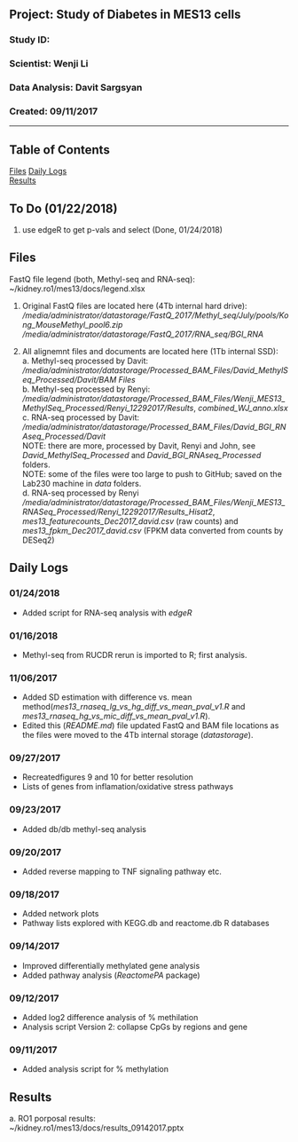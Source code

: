 ##  Project: Study of Diabetes in MES13 cells
### Study ID: 
### Scientist: Wenji Li
### Data Analysis: Davit Sargsyan 
### Created: 09/11/2017 

---    

## Table of Contents
[Files](#files)
[Daily Logs](#logs)  
[Results](#results)   

## To Do (01/22/2018)
1. use edgeR to get p-vals and select (Done, 01/24/2018)

## Files<a name="files"></a>
FastQ file legend (both, Methyl-seq and RNA-seq):    
~/kidney.ro1/mes13/docs/legend.xlsx    

1. Original FastQ files are located here (4Tb internal hard drive):    
*/media/administrator/datastorage/FastQ_2017/Methyl_seq/July/pools/Kong_MouseMethyl_pool6.zip*    
*/media/administrator/datastorage/FastQ_2017/RNA_seq/BGI_RNA*   
   
2. All alignemnt files and documents are located here (1Tb internal SSD):    
a. Methyl-seq processed by Davit:    
*/media/administrator/datastorage/Processed_BAM_Files/David_MethylSeq_Processed/Davit/BAM Files*   
b. Methyl-seq processed by Renyi:  
*/media/administrator/datastorage/Processed_BAM_Files/Wenji_MES13_MethylSeq_Processed/Renyi_12292017/Results*, *combined_WJ_anno.xlsx*   
c. RNA-seq processed by Davit:      
*/media/administrator/datastorage/Processed_BAM_Files/David_BGI_RNAseq_Processed/Davit*   
NOTE: there are more, processed by Davit, Renyi and John, see *David_MethylSeq_Processed* and *David_BGI_RNAseq_Processed* folders.    
NOTE: some of the files were too large to push to GitHub; saved on the Lab230 machine in *data* folders.    
d. RNA-seq processed by Renyi    
*/media/administrator/datastorage/Processed_BAM_Files/Wenji_MES13_RNASeq_Processed/Renyi_12292017/Results_Hisat2*, *mes13_featurecounts_Dec2017_david.csv* (raw counts) and *mes13_fpkm_Dec2017_david.csv* (FPKM data converted from counts by DESeq2)

## Daily Logs<a name="logs"></a>
### 01/24/2018
* Added script for RNA-seq analysis with *edgeR*

### 01/16/2018
* Methyl-seq from RUCDR rerun is imported to R; first analysis.

### 11/06/2017
* Added SD estimation with difference vs. mean method(*mes13_rnaseq_lg_vs_hg_diff_vs_mean_pval_v1.R* and *mes13_rnaseq_hg_vs_mic_diff_vs_mean_pval_v1.R*).        
* Edited this (*README.md*) file updated FastQ and BAM file locations as the files were moved to the 4Tb internal storage (*datastorage*).   

### 09/27/2017
* Recreatedfigures 9 and 10 for better resolution
* Lists of genes from inflamation/oxidative stress pathways

### 09/23/2017
* Added db/db methyl-seq analysis

### 09/20/2017
* Added reverse mapping to TNF signaling pathway etc.

### 09/18/2017
* Added network plots
* Pathway lists explored with KEGG.db and reactome.db R databases

### 09/14/2017
* Improved differentially methylated gene analysis
* Added pathway analysis (*ReactomePA* package)

### 09/12/2017
* Added log2 difference analysis of % methilation
* Analysis script Version 2: collapse CpGs by regions and gene

### 09/11/2017
* Added analysis script for % methylation

## Results <a name="results"></a>
a. RO1 porposal results:   
~/kidney.ro1/mes13/docs/results_09142017.pptx